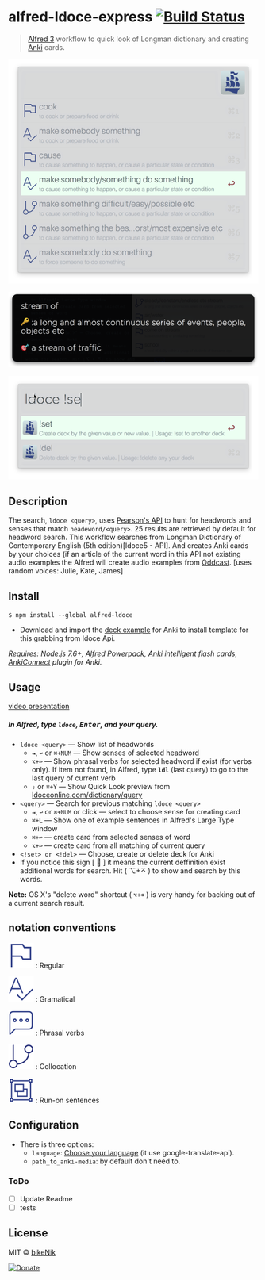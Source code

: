 # alfred-ldoce-express [![Build Status](https://travis-ci.org/bikenik/alfred-ldoce.svg?branch=master)](https://travis-ci.org/bikenik/alfred-ldoce)

> [Alfred 3](https://www.alfredapp.com) workflow to quick look of Longman dictionary and creating [Anki](https://apps.ankiweb.net) cards.

![Search by headword and across all entries](./media-readme/main-window.png)

![Use [⌘L] for more info by large text and copy it](./media-readme/largeText.png)

![Create, choose and delete your decks in Anki](./media-readme/mods.png)

## Description

The search, `ldoce <query>`, uses [Pearson's API](http://developer.pearson.com/apis/dictionaries) to hunt for headwords and senses that match `headeword/<query>`. 25 results are retrieved by default for headword search.
This workflow searches from Longman Dictionary of Contemporary English (5th edition)[ldoce5 - API]. And creates Anki cards by your choices (if an article of the current word in this API not existing audio examples the Alfred will create audio examples from [Oddcast](http://www.oddcast.com/demos/tts/tts_example.php?clients). [uses random voices: Julie, Kate, James]

## Install

```
$ npm install --global alfred-ldoce
```

* Download and import the [deck example](https://github.com/bikenik/alfred-ldoce/blob/master/Ldoce-Express.apkg) for Anki to install template for this grabbing from ldoce Api.

_Requires: [Node.js](https://nodejs.org) 7.6+, Alfred [Powerpack](https://www.alfredapp.com/powerpack/), [Anki](https://apps.ankiweb.net) intelligent flash cards, [AnkiConnect](https://ankiweb.net/shared/info/2055492159) plugin for Anki._

## Usage
[video presentation](https://youtu.be/MD6wpJJIzHc)

##### In Alfred, type `ldoce`, <kbd>Enter</kbd>, and your query.

* `ldoce <query>` 
  — Show list of headwords 
  - `⇥`, `↩` or `⌘+NUM`
  — Show senses of selected headword 
  - `⌥+↩` — Show phrasal verbs for selected headword if exist (for verbs only). If item not found, in Alfred, type **`ldl`** (last query) to go to the last query of current verb 
  - `⇧` or `⌘+Y` 
  — Show Quick Look preview from [ldoceonline.com/dictionary/query](https://www.ldoceonline.com)
* `<query>` 
— Search for previous matching `ldoce <query>`
  * `⇥`, `↩` or `⌘+NUM` or click — select to choose sense for creating card
  * `⌘+L` — Show one of example sentences in Alfred's Large Type window
  * `⌘+↩` — create card from selected senses of word
  * `⌥+↩` — create card from all matching of current query
* `<!set> or <!del>` — Choose, create or delete deck for Anki
* If you notice this sign [ 🔦 ] it means the current deffinition exist additional words for search. Hit ( ⌥+⌅ ) to show and search by this words.


**Note:** OS X's "delete word" shortcut ( `⌥+⌫` ) is very handy for backing out of a current search result.

## notation conventions

![regular headword](./media-readme/flag@01.png)
: Regular

![gramatical example](./media-readme/gramatical@01.png)
: Gramatical

![phrasal verb](./media-readme/phrasal_verbs@01.png)
: Phrasal verbs

![collocation](./media-readme/collocation@01.png)
: Collocation

![runon](./media-readme/runon@01.png)
: Run-on sentences

## Configuration

* There is three options: 
	- `language`: [Choose your language](https://cloud.google.com/translate/docs/languages) (it use google-translate-api). 
	- `path_to_anki-media`: by default don't need to.

### ToDo

- [ ] Update Readme
- [ ] tests

## License

MIT © [bikeNik](https://github.com/bikenik)

[![Donate](https://img.shields.io/badge/Donate-PayPal-green.svg)](https://www.paypal.com/cgi-bin/webscr?cmd=_s-xclick&hosted_button_id=VGQSA6T7M8YD8)
